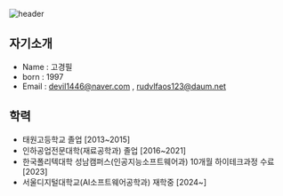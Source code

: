 
![header](https://capsule-render.vercel.app/api?type=Cylinder&color=random&height=110&section=header&text=안녕하세요&animation=blinking&fontSize=30)

## 자기소개

- Name  : 고경필
- born  : 1997
- Email : devil1446@naver.com , rudvlfaos123@daum.net
 
## 학력

- 태원고등학교 졸업 [2013~2015]
- 인하공업전문대학(재료공학과) 졸업 [2016~2021]
- 한국폴리텍대학 성남캠퍼스(인공지능소프트웨어과) 10개월 하이테크과정 수료 [2023]
- 서울디지털대학교(AI소프트웨어공학과) 재학중 [2024~]




<!--
**kokyungpil/kokyungpil** is a ✨ _special_ ✨ repository because its `README.md` (this file) appears on your GitHub profile.

Here are some ideas to get you started:

- 🔭 I’m currently working on ...
- 🌱 I’m currently learning ...
- 👯 I’m looking to collaborate on ...
- 🤔 I’m looking for help with ...
- 💬 Ask me about ...
- 📫 How to reach me: ...
- 😄 Pronouns: ...
- ⚡ Fun fact: ...
-->
